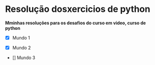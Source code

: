 # Resolução dosxercicios de python
 
__Mminhas resoluções para os desafios do curso em video, curso de python__


- [x] Mundo 1

- [x] Mundo 2

- [] Mundo 3
